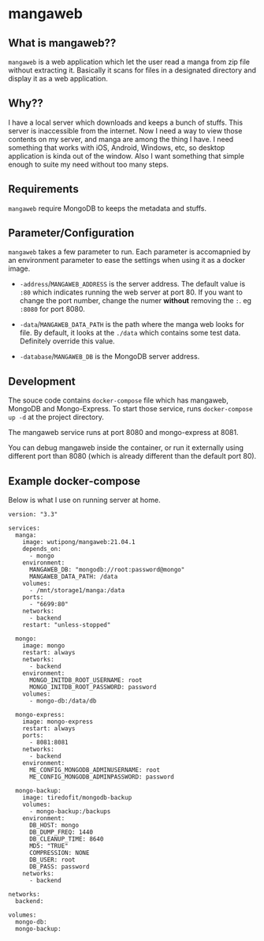 # mangaweb

## What is mangaweb??
`mangaweb` is a web application which let the user read a manga from zip file without extracting it. Basically it scans for files in a designated directory and display 
it as a web application.

## Why??
I have a local server which downloads and keeps a bunch of stuffs. This server is inaccessible from the internet. Now I need a way to view those contents on my server, 
and manga are among the thing I have. I need something that works with iOS, Android, Windows, etc, so desktop application is kinda out of the window. Also I want something
that simple enough to suite my need without too many steps. 

## Requirements
`mangaweb` require MongoDB to keeps the metadata and stuffs.

## Parameter/Configuration

`mangaweb` takes a few parameter to run. Each parameter is accomapnied by an environment parameter to ease the settings when using it as a docker image.

* `-address`/`MANGAWEB_ADDRESS` is the server address. The default value is `:80` which indicates running the web server at port 80. If you want to change the port number, 
  change the numer **without** removing the `:`. eg `:8080` for port 8080.
  
* `-data`/`MANGAWEB_DATA_PATH` is the path where the manga web looks for file. By default, it looks at the `./data` which contains some test data. Definitely override this value.

* `-database`/`MANGAWEB_DB` is the MongoDB server address.

## Development
The souce code contains `docker-compose` file which has mangaweb, MongoDB and Mongo-Express. To start those service, runs `docker-compose up -d` at the project directory.

The mangaweb service runs at port 8080 and mongo-express at 8081.

You can debug mangaweb inside the container, or run it externally using different port than 8080 (which is already different than the default port 80). 

## Example docker-compose

Below is what I use on running server at home. 

```docker-compose
version: "3.3"

services:
  manga:
    image: wutipong/mangaweb:21.04.1
    depends_on:
      - mongo
    environment: 
      MANGAWEB_DB: "mongodb://root:password@mongo"
      MANGAWEB_DATA_PATH: /data
    volumes:
      - /mnt/storage1/manga:/data
    ports:
      - "6699:80"
    networks:
      - backend
    restart: "unless-stopped"

  mongo:
    image: mongo
    restart: always
    networks:
      - backend
    environment:
      MONGO_INITDB_ROOT_USERNAME: root
      MONGO_INITDB_ROOT_PASSWORD: password
    volumes:
      - mongo-db:/data/db

  mongo-express:
    image: mongo-express
    restart: always
    ports:
      - 8081:8081
    networks:
      - backend
    environment:
      ME_CONFIG_MONGODB_ADMINUSERNAME: root
      ME_CONFIG_MONGODB_ADMINPASSWORD: password

  mongo-backup:
    image: tiredofit/mongodb-backup
    volumes:
      - mongo-backup:/backups
    environment:
      DB_HOST: mongo
      DB_DUMP_FREQ: 1440
      DB_CLEANUP_TIME: 8640
      MD5: "TRUE"
      COMPRESSION: NONE
      DB_USER: root
      DB_PASS: password
    networks:
      - backend

networks:
  backend:

volumes:
  mongo-db:
  mongo-backup:
```
